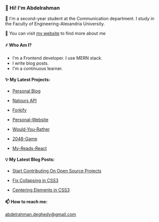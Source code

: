 ### 👋 Hi! I'm Abdelrahman


💎 I'm a second-year student at the Communication department. I study in the Faculty of Engineering-Alexandria University.

💎 You can visit [my website](https://abdelrahman-deghedy.vercel.app/) to find more about me

#### ⚡ Who Am I?

- I'm a Frontend developer. I use MERN stack.
- I write blog posts.
- I'm a continuous learner.

#### ✨ My Latest Projects:

- [Personal Blog](https://github.com/AbdelrahmanDeghedy/Personal-Blog)

- [Natours API](https://github.com/AbdelrahmanDeghedy/Natours-API)

- [Forkify](https://github.com/AbdelrahmanDeghedy/Forkify)

- [Personal-Website](https://github.com/AbdelrahmanDeghedy/Personal-Website)

- [Would-You-Rather](https://github.com/AbdelrahmanDeghedy/Would-You-Rather)

- [2048-Game](https://github.com/AbdelrahmanDeghedy/2048-Game)

- [My-Reads-React](https://github.com/AbdelrahmanDeghedy/My-Reads-React)

#### 💡 My Latest Blog Posts:

- [Start Contributing On Open Source Projects](https://dev.to/abdelrahmandeghedy/start-contributing-on-open-source-projects-4gdd)

- [Fix Collapsing in CSS3](https://dev.to/abdelrahmandeghedy/fixing-collapsing-in-css-9ic)

- [Centering Elements in CSS3](https://dev.to/abdelrahmandeghedy/centering-elements-in-css3-52cf)


#### 📫 How to reach me: 

abdelrahman.deghedy@gmail.com
<!--
**AbdelrahmanDeghedy/AbdelrahmanDeghedy** is a ✨ _special_ ✨ repository because its `README.md` (this file) appears on your GitHub profile.

